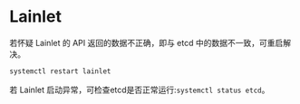 # Lainlet

若怀疑 Lainlet 的 API 返回的数据不正确，即与 etcd 中的数据不一致，可重启解决。

```sh
systemctl restart lainlet
```

若 Lainlet 启动异常，可检查etcd是否正常运行:`systemctl status etcd`。
